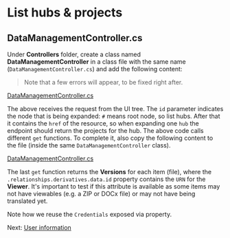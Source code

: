 # List hubs & projects

## DataManagementController.cs

Under **Controllers** folder, create a class named **DataManagementController** in a class file with the same name (`DataManagementController.cs`) and add the following content:

> Note that a few errors will appear, to be fixed right after.

[DataManagementController.cs](_snippets/viewhubmodels/netcore/DataManagementController.1.cs ':include :type=code csharp')

The above receives the request from the UI tree. The `id` parameter indicates the node that is being expanded: `#` means root node, so list hubs. After that it contains the `href` of the resource, so when expanding one `hub` the endpoint should return the projects for the hub. The above code calls different `get` functions. To complete it, also copy the following content to the file (inside the same `DataManagementController` class).

[DataManagementController.cs](_snippets/viewhubmodels/netcore/DataManagementController.2.cs ':include :type=code csharp')

The last `get` function returns the **Versions** for each item (file), where the `.relationships.derivatives.data.id` property contains the `URN` for the **Viewer**. It's important to test if this attribute is available as some items may not have viewables (e.g. a ZIP or DOCx file) or may not have being translated yet.

Note how we reuse the `Credentials` exposed via property.

Next: [User information](oauth/user/readme)